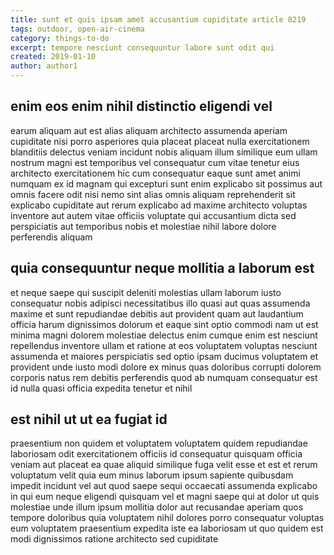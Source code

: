 ```yaml
---
title: sunt et quis ipsam amet accusantium cupiditate article 8219
tags: outdoor, open-air-cinema
category: things-to-do
excerpt: tempore nesciunt consequuntur labore sunt odit qui
created: 2019-01-10
author: author1
---
```


## enim eos enim nihil distinctio eligendi vel

earum aliquam aut est alias aliquam architecto assumenda aperiam cupiditate nisi porro asperiores quia placeat placeat nulla exercitationem blanditiis delectus veniam incidunt nobis aliquam illum similique eum ullam nostrum magni est temporibus vel consequatur cum vitae tenetur eius architecto exercitationem hic cum consequatur eaque sunt amet animi numquam ex id magnam qui excepturi sunt enim explicabo sit possimus aut omnis facere odit nisi nemo sint alias omnis aliquam reprehenderit sit explicabo cupiditate aut rerum explicabo ad maxime architecto voluptas inventore aut autem vitae officiis voluptate qui accusantium dicta sed perspiciatis aut temporibus nobis et molestiae nihil labore dolore perferendis aliquam

## quia consequuntur neque mollitia a laborum est

et neque saepe qui suscipit deleniti molestias ullam laborum iusto consequatur nobis adipisci necessitatibus illo quasi aut quas assumenda maxime et sunt repudiandae debitis aut provident quam aut laudantium officia harum dignissimos dolorum et eaque sint optio commodi nam ut est minima magni dolorem molestiae delectus enim cumque enim est nesciunt repellendus inventore ullam et ratione at eos voluptatem voluptas nesciunt assumenda et maiores perspiciatis sed optio ipsam ducimus voluptatem et provident unde iusto modi dolore ex minus quas doloribus corrupti dolorem corporis natus rem debitis perferendis quod ab numquam consequatur est id nulla quasi officia expedita tenetur et nihil

## est nihil ut ut ea fugiat id

praesentium non quidem et voluptatem voluptatem quidem repudiandae laboriosam odit exercitationem officiis id consequatur quisquam officia veniam aut placeat ea quae aliquid similique fuga velit esse et est et rerum voluptatum velit quia eum minus laborum ipsum sapiente quibusdam impedit incidunt vel aut quod saepe sequi occaecati assumenda explicabo in qui eum neque eligendi quisquam vel et magni saepe qui at dolor ut quis molestiae unde illum ipsum mollitia dolor aut recusandae aperiam quos tempore doloribus quia voluptatem nihil dolores porro consequatur voluptas eum voluptatem praesentium expedita iste ea laboriosam ut quo quidem est modi dignissimos ratione architecto sed cupiditate
